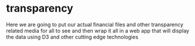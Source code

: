 transparency
============

Here we are going to put our actual financial files and other transparency related media for all to see and then wrap it all in a web app that will display the data using D3 and other cutting edge technologies
